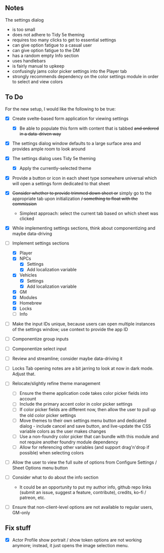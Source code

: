 ## Notes

The settings dialog
- is too small
- does not adhere to Tidy 5e theming
- requires too many clicks to get to essential settings
- can give option fatigue to a casual user
- can give option fatigue to the DM
- has a random empty Info section
- uses handlebars
- is fairly manual to upkeep
- confusingly jams color picker settings into the Player tab
- strongly recommends dependency on the color settings module in order to select and view colors

## To Do

For the new setup, I would like the following to be true:
- [x] Create svelte-based form application for viewing settings
  - [x] Be able to populate this form with content that is tabbed ~~and ordered in a data-driven way~~
- [x] The settings dialog window defaults to a large surface area and provides ample room to look around
- [x] The settings dialog uses Tidy 5e theming
  - [x] Apply the currently-selected theme
- [x] Provide a button or icon in each sheet type somewhere universal which will open a settings form dedicated to that sheet
- [x] ~~Consider whether to provide trimmed down sheet or~~ simply go to the appropriate tab upon initialization ~~/ something to float with the commission~~
  - Simplest approach: select the current tab based on which sheet was clicked
- [x] While implementing settings sections, think about componentizing and maybe data-driving
- [ ] Implement settings sections
  - [x] Player
  - [x] NPCs
    - [x] Settings
    - [x] Add localization variable
  - [x] Vehicles
    - [x] Settings
    - [x] Add localization variable
  - [x] GM
  - [x] Modules
  - [x] Homebrew
  - [x] Locks
  - [ ] Info
- [ ] Make the input IDs unique, because users can open multiple instances of the settings window; use context to provide the app ID
- [ ] Componentize group inputs
- [ ] Componentize select input
- [ ] Review and streamline; consider maybe data-driving it
- [ ] Locks Tab opening notes are a bit jarring to look at now in dark mode. Adjust that.
- [ ] Relocate/slightly refine theme management
  - [ ] Ensure the theme application code takes color picker fields into account
  - [ ] Include the primary accent color in color picker settings
  - [ ] If color picker fields are different now, then allow the user to pull up the old color picker settings
  - [ ] Move themes to their own settings menu button and dedicated dialog - include cancel and save button, and live-update the CSS variable colors as the user makes changes
  - [ ] Use a non-foundry color picker that can bundle with this module and not require another foundry module dependency
  - [ ] Allow for referencing other variables (and support drag'n'drop if possible) when selecting colors
- [ ] Allow the user to view the full suite of options from Configure Settings / Sheet Options menu button
- [ ] Consider what to do about the info section
  - It could be an opportunity to put my author info, github repo links (submit an issue, suggest a feature, contribute), credits, ko-fi / patreon, etc.
- [ ] Ensure that non-client-level options are not available to regular users, GM-only


## Fix stuff

- [x] Actor Profile show portrait / show token options are not working anymore; instead, it just opens the image selection menu.